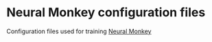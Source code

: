 # Neural Monkey configuration files
Configuration files used for training [Neural Monkey](https://github.com/ufal/neuralmonkey/)
